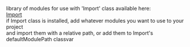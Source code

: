 library of modules for use with 'Import' class available here:  
[Import](https://github.com/Endut/myLib)  
if Import class is installed, add whatever modules you want to use to your project  
and import them with a relative path, or add them to Import's defaultModulePath classvar   